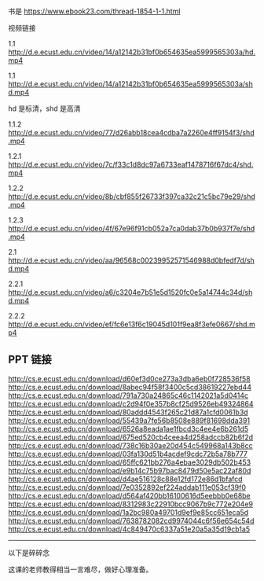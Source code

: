 # 

书是 https://www.ebook23.com/thread-1854-1-1.html

视频链接

1.1 http://d.e.ecust.edu.cn/video/14/a12142b31bf0b654635ea5999565303a/hd.mp4

1.1 http://d.e.ecust.edu.cn/video/14/a12142b31bf0b654635ea5999565303a/shd.mp4

hd 是标清，shd 是高清

1.1.2 http://d.e.ecust.edu.cn/video/77/d26abb18cea4cdba7a2260e4ff9154f3/shd.mp4

1.2.1 http://d.e.ecust.edu.cn/video/7c/f33c1d8dc97a6733eaf1478716f67dc4/shd.mp4

1.2.2 http://d.e.ecust.edu.cn/video/8b/cbf855f26733f397ca32c21c5bc79e29/shd.mp4

1.2.3 http://d.e.ecust.edu.cn/video/4f/67e96f91cb052a7ca0dab37b0b937f7e/shd.mp4

2.1 http://d.e.ecust.edu.cn/video/aa/96568c00239952571546988d0bfedf7d/shd.mp4

2.2.1 http://d.e.ecust.edu.cn/video/a6/c3204e7b51e5d1520fc0e5a14744c34d/shd.mp4

2.2.2 http://d.e.ecust.edu.cn/video/ef/fc6e13f6c19045d101f9ea8f3efe0667/shd.mp4

## PPT 链接

http://cs.e.ecust.edu.cn/download/d60ef3d0ce273a3dba6eb0f728536f58
http://cs.e.ecust.edu.cn/download/8abec94f58f3400c5cd38619227ebd44
http://cs.e.ecust.edu.cn/download/791a730a24865c46c1142021a5d0414c
http://cs.e.ecust.edu.cn/download/c2d94f0e357b8cf25d9526eb49324864
http://cs.e.ecust.edu.cn/download/80addd4543f265c21d87a1cfd0061b3d
http://cs.e.ecust.edu.cn/download/55439a7fe56b8508e889f81698dda391
http://cs.e.ecust.edu.cn/download/6526a8eada1ae1fbcd3c4ee4e6b261d5
http://cs.e.ecust.edu.cn/download/675ed520cb4ceea4d258adccb82b6f2d
http://cs.e.ecust.edu.cn/download/738c16b30ae20d454c549968a143b8cc
http://cs.e.ecust.edu.cn/download/03fa130d51b4acdef9cdc72b5a78b777
http://cs.e.ecust.edu.cn/download/65ffc621bb276a4ebae3029db502b453
http://cs.e.ecust.edu.cn/download/e9b14c75b97bac8479d50e5ac22af80d
http://cs.e.ecust.edu.cn/download/d4ae516128c88e12fd172e86d1bfafcd
http://cs.e.ecust.edu.cn/download/7e0352892ef224addab111e053cf39f0
http://cs.e.ecust.edu.cn/download/d564af420bb16100616d5eebbb0e68be
http://cs.e.ecust.edu.cn/download/8312983c22910bcc9067b9c772e204e9
http://cs.e.ecust.edu.cn/download/1a2bc980a49701d9ef9e85cc651eca5d
http://cs.e.ecust.edu.cn/download/7638782082cd9974044c6f56e654c54d
http://cs.e.ecust.edu.cn/download/4c849470c6337a51e20a5a35d19cb1a5

---

以下是碎碎念

这课的老师教得相当一言难尽，做好心理准备。
